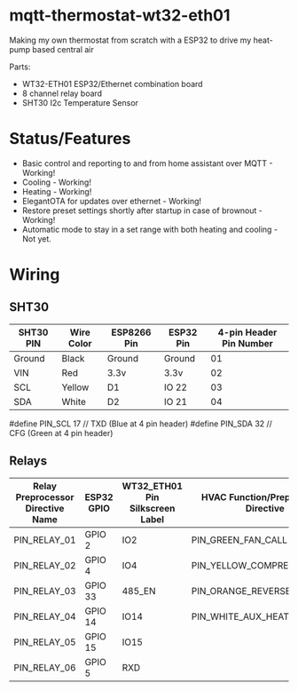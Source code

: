 # mqtt-thermostat-wt32-eth01
Making my own thermostat from scratch with a ESP32 to drive my heat-pump based central air

Parts:
* WT32-ETH01 ESP32/Ethernet combination board
* 8 channel relay board
* SHT30 I2c Temperature Sensor

# Status/Features

* Basic control and reporting to and from home assistant over MQTT - Working!
* Cooling - Working!
* Heating - Working!
* ElegantOTA for updates over ethernet - Working!
* Restore preset settings shortly after startup in case of brownout - Working!
* Automatic mode to stay in a set range with both heating and cooling - Not yet.

# Wiring

## SHT30

| SHT30 PIN | Wire Color | ESP8266 Pin | ESP32 Pin | 4-pin Header Pin Number |
|-----------|------------|-------------|-----------|-------------------------|
| Ground    | Black      | Ground      | Ground    | 01                      |
| VIN       | Red        | 3.3v        | 3.3v      | 02                      |
| SCL       | Yellow     | D1          | IO 22     | 03                      |
| SDA       | White      | D2          | IO 21     | 04                      |

#define PIN_SCL 17 // TXD (Blue at 4 pin header)
#define PIN_SDA 32 // CFG (Green at 4 pin header)

## Relays

| Relay Preprocessor Directive Name | ESP32 GPIO | WT32_ETH01 Pin Silkscreen Label | HVAC Function/Preprocessor Directive |
|-----------------------------------|------------|---------------------------------|--------------------------------------|
| PIN_RELAY_01                      | GPIO 2     | IO2                             | PIN_GREEN_FAN_CALL                   |
| PIN_RELAY_02                      | GPIO 4     | IO4                             | PIN_YELLOW_COMPRESSOR_CALL           |
| PIN_RELAY_03                      | GPIO 33    | 485_EN                          | PIN_ORANGE_REVERSER_VALVE            |
| PIN_RELAY_04                      | GPIO 14    | IO14                            | PIN_WHITE_AUX_HEAT                   |
| PIN_RELAY_05                      | GPIO 15    | IO15                            |                                      |
| PIN_RELAY_06                      | GPIO 5     | RXD                             |                                      |
